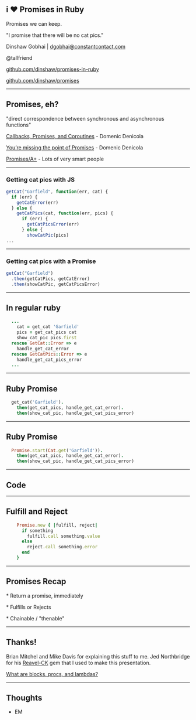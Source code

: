 ## i :heart: Promises in Ruby
Promises we can keep.

"I promise that there will be no cat pics."

Dinshaw Gobhai | [dgobhai@constantcontact.com](mailto:dgobhai@constantcontact.com)

@tallfriend

[github.com/dinshaw/promises-in-ruby](github.com/dinshaw/promises-in-ruby)

[github.com/dinshaw/promises](github.com/dinshaw/promises)

***

## Promises, eh?
"direct correspondence between synchronous and asynchronous functions"

[Callbacks, Promises, and Coroutines](https://www.youtube.com/watch?v=V2Q13hzTGmA) - Domenic Denicola

[You’re missing the point of Promises](https://blog.domenic.me/youre-missing-the-point-of-promises/) - Domenic Denicola

[Promises/A+](https://promisesaplus.com/) - Lots of very smart people

***

### Getting cat pics with JS

```js
getCat("Garfield", function(err, cat) {
  if (err) {
    getCatError(err)
  } else {
    getCatPics(cat, function(err, pics) {
      if (err) {
        getCatPicsError(err)
      } else {
        showCatPic(pics)
...
```

---

### Getting cat pics with a Promise

```js
getCat("Garfield")
  .then(getCatPics, getCatError)
  .then(showCatPic, getCatPicsError)
```

***

## In regular ruby

```ruby
  ...
    cat = get_cat 'Garfield'
    pics = get_cat_pics cat
    show_cat_pic pics.first
  rescue GetCat::Error => e
    handle_get_cat_error
  rescue GetCatPics::Error => e
    handle_get_cat_pics_error
  ...
```

---

## Ruby Promise

```ruby
  get_cat('Garfield').
    then(get_cat_pics, handle_get_cat_error).
    then(show_cat_pic, handle_get_cat_pics_error)

```

---

## Ruby Promise

```ruby
  Promise.start(Cat.get('Garfield')).
    then(get_cat_pics, handle_get_cat_error).
    then(show_cat_pic, handle_get_cat_pics_error)

```

***

## Code

***

## Fulfill and Reject

```ruby
    Promise.new { |fulfill, reject|
      if something
        fulfill.call something.value
      else
        reject.call something.error
      end
    }
```

***

## Promises Recap
<p class='fragment'>* Return a promise, immediately</p>
<p class='fragment'>* Fulfills or Rejects</p>
<p class='fragment'>* Chainable / "thenable"</p>

***

## Thanks!
Brian Mitchel and Mike Davis for explaining this stuff to me.
Jed Northbridge for his [Reavel-CK](https://github.com/jedcn/reveal-ck) gem that I used to make this presentation.

[What are blocks, procs, and lambdas?](http://awaxman11.github.io/blog/2013/08/05/what-is-the-difference-between-a-block/)

***

## Thoughts
* EM


